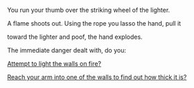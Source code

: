 You run your thumb over the striking wheel of the lighter.

A flame shoots out. Using the rope you lasso the hand, pull it

toward the lighter and poof, the hand explodes.

The immediate danger dealt with, do you:

[Attempt to light the walls on fire?](light-walls/light-walls.md)

[Reach your arm into one of the walls to find out how thick it is?](reach-arm-in-wall/reach-arm-in-wall.md)